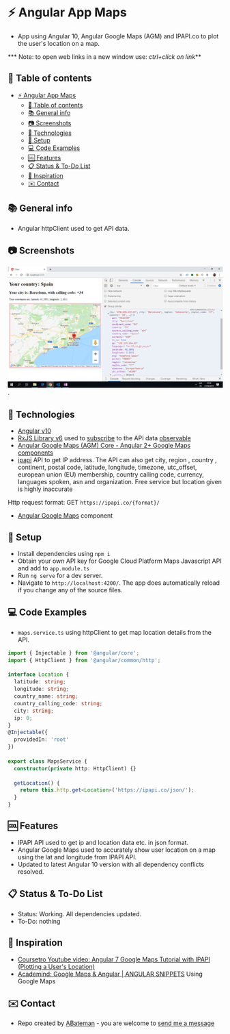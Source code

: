 # :zap: Angular App Maps

* App using Angular 10, Angular Google Maps (AGM) and IPAPI.co to plot the user's location on a map.

*** Note: to open web links in a new window use: _ctrl+click on link_**

## :page_facing_up: Table of contents

* [:zap: Angular App Maps](#zap-angular-app-maps)
  * [:page_facing_up: Table of contents](#page_facing_up-table-of-contents)
  * [:books: General info](#books-general-info)
  * [:camera: Screenshots](#camera-screenshots)
  * [:signal_strength: Technologies](#signal_strength-technologies)
  * [:floppy_disk: Setup](#floppy_disk-setup)
  * [:computer: Code Examples](#computer-code-examples)
  * [:cool: Features](#cool-features)
  * [:clipboard: Status & To-Do List](#clipboard-status--to-do-list)
  * [:clap: Inspiration](#clap-inspiration)
  * [:envelope: Contact](#envelope-contact)

## :books: General info

* Angular httpClient used to get API data.

## :camera: Screenshots

![Example screenshot](./img/location.png).

## :signal_strength: Technologies

* [Angular v10](https://angular.io/)
* [RxJS Library v6](https://angular.io/guide/rx-library) used to [subscribe](http://reactivex.io/documentation/operators/subscribe.html) to the API data [observable](http://reactivex.io/documentation/observable.html)
* [Angular Google Maps (AGM) Core - Angular 2+ Google Maps components](https://www.npmjs.com/package/@agm/core)
* [ipapi](https://ipapi.co/) API to get IP address. The API can also get city, region , country , continent, postal code, latitude, longitude, timezone, utc_offset, european union (EU) membership, country calling code, currency, languages spoken, asn and organization. Free service but location given is highly inaccurate

Http request format: GET `https://ipapi.co/{format}/`

* [Angular Google Maps](https://angular-maps.com/) component

## :floppy_disk: Setup

* Install dependencies using `npm i`
* Obtain your own API key for Google Cloud Platform Maps Javascript API and add to `app.module.ts`
* Run `ng serve` for a dev server.
* Navigate to `http://localhost:4200/`. The app does automatically reload if you change any of the source files.

## :computer: Code Examples

* `maps.service.ts` using httpClient to get map location details from the API.

```typescript
import { Injectable } from '@angular/core';
import { HttpClient } from '@angular/common/http';

interface Location {
  latitude: string;
  longitude: string;
  country_name: string;
  country_calling_code: string;
  city: string;
  ip: 0;
}
@Injectable({
  providedIn: 'root'
})

export class MapsService {
  constructor(private http: HttpClient) {}

  getLocation() {
    return this.http.get<Location>('https://ipapi.co/json/');
  }
}
```

## :cool: Features

* IPAPI API used to get ip and location data etc. in json format.
* Angular Google Maps used to accurately show user location on a map using the lat and longitude from IPAPI API.
* Updated to latest Angular 10 version with all dependency conflicts resolved.

## :clipboard: Status & To-Do List

* Status: Working. All dependencies updated.
* To-Do: nothing

## :clap: Inspiration

* [Coursetro Youtube video: Angular 7 Google Maps Tutorial with IPAPI (Plotting a User's Location)](https://www.youtube.com/watch?v=-IwTQgKIjCQ)
* [Academind: Google Maps & Angular | ANGULAR SNIPPETS](https://www.youtube.com/watch?v=lApggVS0icc) Using Google Maps

## :envelope: Contact

* Repo created by [ABateman](https://www.andrewbateman.org) - you are welcome to [send me a message](https://andrewbateman.org/contact)
